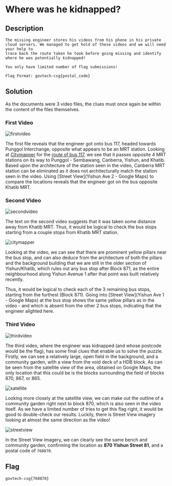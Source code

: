 # Where was he kidnapped?

## Description
```
The missing engineer stores his videos from his phone in his private cloud servers. We managed to get hold of these videos and we will need your help to 
trace back the route taken he took before going missing and identify where he was potentially kidnapped!

You only have limited number of flag submissions!

Flag Format: govtech-csg{postal_code}
```

## Solution

As the documents were 3 video files, the clues must once again be within the content of the files themselves.

### First Video

![firstvideo](https://raw.githubusercontent.com/natashatyt888/Writeups-for-CTF/main/2020-Govtech-Stack-The-Flags/OSINT/Where-was-he-kidnapped/busnumber.png)

The first file reveals that the engineer got onto bus 117, headed towards Punggol Interchange, opposite what appears to be an MRT station. Looking at [Citymapper](https://citymapper.com) for the [route of bus 117](https://citymapper.com/singapore/bus/sbs-transit-117), we see that it passes opposite 4 MRT stations on its way to Punggol - Sembawang, Canberra, Yishun, and Khatib. Based upon the architecture of the station seen in the video, Canberra MRT station can be eliminated as it does not architecturally match the station seen in the video. Using [Street View](Yishun Ave 2 - Google Maps) to compare the locations reveals that the engineer got on the bus opposite Khatib MRT.

### Second Video

![secondvideo](https://raw.githubusercontent.com/natashatyt888/Writeups-for-CTF/main/2020-Govtech-Stack-The-Flags/OSINT/Where-was-he-kidnapped/yellow-pillars.png)

The text on the second video suggests that it was taken some distance away from Khatib MRT. Thus, it would be logical to check the bus stops starting from a couple stops from Khatib MRT station.

![citymapper](https://raw.githubusercontent.com/natashatyt888/Writeups-for-CTF/main/2020-Govtech-Stack-The-Flags/OSINT/Where-was-he-kidnapped/citymapper.png)

Looking at the video, we can see that there are prominent yellow pillars near the bus stop, and can also deduce from the architecture of both the pillars and the background building that we are still in the older section of Yishun/Khatib, which rules out any bus stop after Block 871, as the entire neighbourhood along Yishun Avenue 1 after that point was built relatively recently.

Thus, it would be logical to check each of the 3 remaining bus stops, starting from the furthest (Block 871). Going into [Street View](Yishun Ave 1 - Google Maps) at the bus stop shows the same yellow pillars as in the video - and which is absent from the other 2 bus stops, indicating that the engineer alighted here.

### Third Video

![thirdvideo](https://raw.githubusercontent.com/natashatyt888/Writeups-for-CTF/main/2020-Govtech-Stack-The-Flags/OSINT/Where-was-he-kidnapped/community-garden.png)

The third video, where the engineer was kidnapped (and whose postcode would be the flag), has some final clues that enable us to solve the puzzle. Firstly, we can see a relatively large, open field in the background, and a community garden, with a view from the void deck of a HDB block. As can be seen from the satellite view of the area, obtained on Google Maps, the only location that this could be is the blocks surrounding the field of blocks 870, 867, or 865.

![satellite](https://raw.githubusercontent.com/natashatyt888/Writeups-for-CTF/main/2020-Govtech-Stack-The-Flags/OSINT/Where-was-he-kidnapped/satellite.png)

Looking more closely at the satellite view, we can make out the outline of a community garden right next to block 870, which is also seen in the video itself. As we have a limited number of tries to get this flag right, it would be good to double-check our results. Luckily, there is Street View imagery looking at almost the same direction as the video!

![streetview](https://raw.githubusercontent.com/natashatyt888/Writeups-for-CTF/main/2020-Govtech-Stack-The-Flags/OSINT/Where-was-he-kidnapped/streetview.png)

In the Street View imagery, we can clearly see the same bench and community garden, confirming the location as **870 Yishun Street 81**, and a postal code of `760870`.

## Flag
`govtech-csg{760870}`
